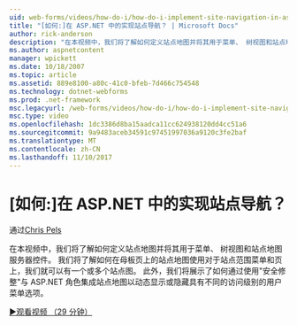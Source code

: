 ```yaml
---
uid: web-forms/videos/how-do-i/how-do-i-implement-site-navigation-in-aspnet
title: "[如何:]在 ASP.NET 中的实现站点导航？ | Microsoft Docs"
author: rick-anderson
description: "在本视频中，我们将了解如何定义站点地图并将其用于菜单、 树视图和站点地图服务器控件。 我们将了解如何在母板页上使用站点地图..."
ms.author: aspnetcontent
manager: wpickett
ms.date: 10/18/2007
ms.topic: article
ms.assetid: 889e8100-a80c-41c0-bfeb-7d466c754548
ms.technology: dotnet-webforms
ms.prod: .net-framework
msc.legacyurl: /web-forms/videos/how-do-i/how-do-i-implement-site-navigation-in-aspnet
msc.type: video
ms.openlocfilehash: 1dc3386d8ba15aadca11cc624938120dd4cc51a6
ms.sourcegitcommit: 9a9483aceb34591c97451997036a9120c3fe2baf
ms.translationtype: MT
ms.contentlocale: zh-CN
ms.lasthandoff: 11/10/2017
---
```

<a name="how-do-i-implement-site-navigation-in-aspnet"></a>[如何:]在 ASP.NET 中的实现站点导航？
====================
通过[Chris Pels](https://twitter.com/chrispels)

在本视频中，我们将了解如何定义站点地图并将其用于菜单、 树视图和站点地图服务器控件。 我们将了解如何在母板页上的站点地图使用对于站点范围菜单和页上，我们就可以有一个或多个站点图。 此外，我们将展示了如何通过使用"安全修整"与 ASP.NET 角色集成站点地图以动态显示或隐藏具有不同的访问级别的用户菜单选项。

[&#9654;观看视频 （29 分钟）](https://channel9.msdn.com/Blogs/ASP-NET-Site-Videos/how-do-i-implement-site-navigation-in-aspnet)
